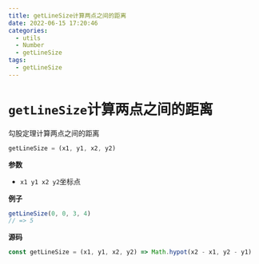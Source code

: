 ```yaml
---
title: getLineSize计算两点之间的距离
date: 2022-06-15 17:20:46
categories: 
  - utils
  - Number
  - getLineSize
tags: 
  - getLineSize
---
```

# `getLineSize`计算两点之间的距离

勾股定理计算两点之间的距离

```js
getLineSize = (x1, y1, x2, y2)
```

**参数**

- `x1 y1 x2 y2`坐标点

**例子**

```js
getLineSize(0, 0, 3, 4)
// => 5
```

**源码**

```js
const getLineSize = (x1, y1, x2, y2) => Math.hypot(x2 - x1, y2 - y1)
```
